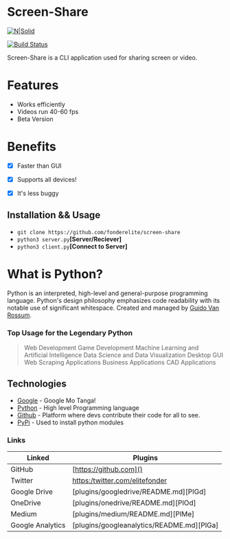 # Screen-Share

[![N|Solid](https://cldup.com/dTxpPi9lDf.thumb.png)](https://nodesource.com/products/nsolid)

[![Build Status](https://travis-ci.org/joemccann/dillinger.svg?branch=master)]()

Screen-Share is a CLI application used  for sharing screen or video.

# Features
  - Works efficiently
  - Videos run 40-60 fps
  - Beta Version

# Benefits
- [x] Faster than GUI
- [x]  Supports all devices!
- [x]  It's less buggy


## Installation && Usage
  - ```git clone https://github.com/fonderelite/screen-share```
  - ```python3 server.py```**[Server/Reciever]**
  - ```python3 client.py```**[Connect to Server]**

# What is Python?
Python is an interpreted, high-level and general-purpose programming language. Python's design philosophy emphasizes code readability with its notable use of significant whitespace. Created and managed by [Guido Van Rossum](https://en.wikipedia.org/wiki/Guido_van_Rossum).

### Top Usage for the  Legendary Python
> Web Development
> Game Development
> Machine Learning and Artificial Intelligence
> Data Science and Data Visualization
> Desktop GUI
> Web Scraping Applications
> Business Applications
> CAD Applications


## Technologies

* [Google]() - Google Mo Tanga! 
* [Python]() - High level Programming language
* [Github]() - Platform where devs contribute their code for all to see.
* [PyPi]() - Used to install python modules
### Links
| Linked | Plugins|
| ------ | ------ |
| GitHub | [https://github.com]() |
| Twitter | [https:/twitter.com/elitefonder]() |
| Google Drive | [plugins/googledrive/README.md][PlGd] |
| OneDrive | [plugins/onedrive/README.md][PlOd] |
| Medium | [plugins/medium/README.md][PlMe] |
| Google Analytics | [plugins/googleanalytics/README.md][PlGa] |
